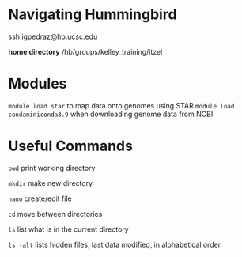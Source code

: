 # Navigating Hummingbird

ssh igpedraz@hb.ucsc.edu

**home directory** /hb/groups/kelley_training/itzel

# Modules

```module load star``` to map data onto genomes using STAR
```module load condaminiconda3.9``` when downloading genome data from NCBI
# Useful Commands

```pwd``` print working directory

```mkdir``` make new directory

```nano``` create/edit file

```cd``` move between directories

```ls``` list what is in the current directory

```ls -alt``` lists hidden files, last data modified, in alphabetical order
